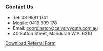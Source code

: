 ### Contact Us
* Tel: 08 9581 1741
* Mobile: 0419 909 178
* Email: coordinator@calvaryyouth.com.au
* 40 Sutton Street, Mandurah W.A. 6210 

[Download Referral Form](assets/referral_form_2022.doc)